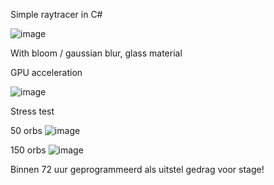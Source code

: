 Simple raytracer in C#

![image](https://github.com/svrij22/TestWritable/assets/49317209/736bcf16-5bff-406b-8f59-a808c8f75d30)

With bloom / gaussian blur, glass material

GPU acceleration

![image](https://github.com/svrij22/TestWritable/assets/49317209/e39a2efe-58e2-4692-a36f-8e99aa7f259b)

Stress test

50 orbs
![image](https://github.com/svrij22/TestWritable/assets/49317209/1a2a5321-d45e-4152-96fe-7f3898c391b0)

150 orbs
![image](https://github.com/svrij22/TestWritable/assets/49317209/bc21658e-a1dd-4e76-b840-73c39f556807)

Binnen 72 uur geprogrammeerd als uitstel gedrag voor stage!
